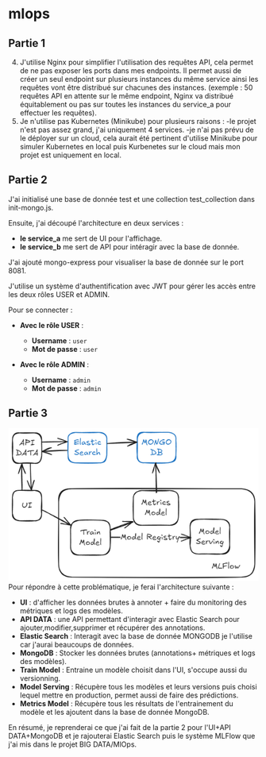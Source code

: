 # mlops
## Partie 1 
4) J'utilise Nginx pour simplifier l'utilisation des requêtes API, cela permet de ne pas exposer les ports dans mes endpoints.
Il permet aussi de créer un seul endpoint sur plusieurs instances du même service ainsi les requêtes vont être distribué sur chacunes des instances. (exemple : 50 requêtes API en attente sur le même endpoint, Nginx va distribué équitablement ou pas sur toutes les instances du service_a pour effectuer les requêtes). 
5) Je n'utilise pas Kubernetes (Minikube) pour plusieurs raisons :
    -le projet n'est pas assez grand, j'ai uniquement 4 services.
    -je n'ai pas prévu de le déployer sur un cloud, cela aurait été pertinent d'utilise Minikube pour simuler Kubernetes
    en local puis Kurbenetes sur le cloud mais mon projet est uniquement en local.

## Partie 2
J'ai initialisé une base de donnée test et une collection test_collection dans init-mongo.js.

Ensuite, j'ai découpé l'architecture en deux services :

- **le service_a** me sert de UI pour l'affichage.
- **le service_b** me sert de API pour intéragir avec la base de donnée.

J'ai ajouté mongo-express pour visualiser la base de donnée sur le port 8081.

J'utilise un système d'authentification avec JWT pour gérer les accès entre les deux rôles USER et ADMIN.

Pour se connecter :

- **Avec le rôle USER** :  
  - **Username** : `user`  
  - **Mot de passe** : `user`  

- **Avec le rôle ADMIN** :  
  - **Username** : `admin`  
  - **Mot de passe** : `admin`

## Partie 3
![alt text](architecture.excalidraw.png)
Pour répondre à cette problématique, je ferai l'architecture suivante :

- **UI** : d'afficher les données brutes à annoter + faire du monitoring des métriques et logs des modèles.
- **API DATA** : une API permettant d'interagir avec Elastic Search pour ajouter,modifier,supprimer et récupérer des annotations.
- **Elastic Search** : Interagit avec la base de donnée MONGODB je l'utilise car j'aurai beaucoups de données.
- **MongoDB** : Stocker les données brutes (annotations+ métriques et logs des modèles).
- **Train Model** : Entraine un modèle choisit dans l'UI, s'occupe aussi du versionning.
- **Model Serving** : Récupère tous les modèles et leurs versions puis choisi lequel mettre en production, permet aussi de faire
                des prédictions.
- **Metrics Model** : Récupère tous les résultats de l'entrainement du modèle et les ajoutent dans la base de donnée MongoDB.

En résumé, je reprenderai ce que j'ai fait de la partie 2 pour l'UI+API DATA+MongoDB et je rajouterai Elastic Search puis
le système MLFlow que j'ai mis dans le projet BIG DATA/MlOps.